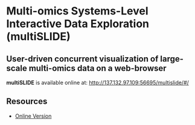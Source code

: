 # Multi-omics Systems-Level Interactive Data Exploration (multiSLIDE)  
## User-driven concurrent visualization of large-scale multi-omics data on a web-browser  

**multiSLIDE** is available online at: http://137.132.97.109:56695/multislide/#/ 


## Resources

* [Online Version](http://137.132.97.109:56695/multislide/#/) 


